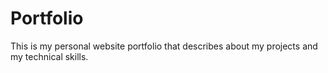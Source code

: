 # Portfolio
This is my personal website portfolio that describes about my projects and my technical skills.
